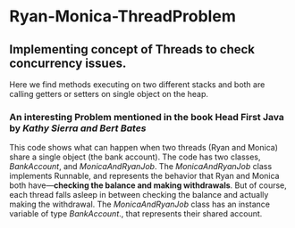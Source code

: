 # Ryan-Monica-ThreadProblem
## Implementing concept of Threads to check concurrency issues.

Here we find methods executing on two different stacks and both are calling getters or setters on single object on the heap.
### An interesting Problem mentioned in the book **Head First Java** by _Kathy Sierra and Bert Bates_ 

This code shows what can happen when two
threads (Ryan and Monica) share a single object (the bank
account).
The code has two classes, _BankAccount_, and
_MonicaAndRyanJob_. The _MonicaAndRyanJob_ class
implements Runnable, and represents the behavior that Ryan
and Monica both have—**checking the balance and making
withdrawals**. But of course, each thread falls asleep in between
checking the balance and actually making the withdrawal.
The _MonicaAndRyanJob_ class has an instance variable of type
_BankAccount_., that represents their shared account.


